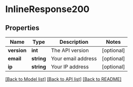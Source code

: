 # InlineResponse200

## Properties
Name | Type | Description | Notes
------------ | ------------- | ------------- | -------------
**version** | **int** | The API version | [optional] 
**email** | **string** | Your email address | [optional] 
**ip** | **string** | Your IP address | [optional] 

[[Back to Model list]](../../README.md#documentation-for-models) [[Back to API list]](../../README.md#documentation-for-api-endpoints) [[Back to README]](../../README.md)

